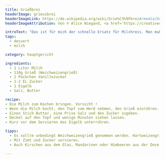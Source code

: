 ```yaml
---
title: Grießbrei
headerImage: griessbrei
headerImageLink: https://de.wikipedia.org/wiki/Grie%C3%9Fbrei#/media/Datei:Griessbrei.jpg
headerImageAttribution: Von © Alice Wiegand, <a href='https://creativecommons.org/licenses/by-sa/3.0' title='Creative Commons Attribution-Share Alike 3.0'>CC BY-SA 3.0</a>, <a href='https://commons.wikimedia.org/w/index.php?curid=3652466'>Link</a>

introText: "Das ist für mich der schnelle Ersatz für Milchreis. Man muß keine halbe Stunde rühren, damit nichts anbrennt. Ich esse Grießbrei sehr gerne als Hauptgericht. Diese Portion reicht allerdings auch für vier bis sechs Portionen als Nachtisch."
tags:
  - dessert
  - milch

category: hauptgericht

ingredients:
  - 1 Liter Milch
  - 110g Grieß (Weichweizengrieß)
  - 1 Päckchen Vanillezucker
  - 1-2 EL Zucker
  - 1 Eigelb
  - Salz, Butter

recipe:
- Die Milch zum Kochen bringen. Vorsicht !
- Wenn die Milch kocht, den Topf vom Herd nehmen, den Grieß einrühren.
- Einen Stich Butter, eine Prise Salz und den Zucker zugeben.
- Deckel auf den Topf und wenige Minuten ziehen lassen.
- Kurz vor dem Servieren das Eigelb unterrühren.

tipps:
  - Es sollte unbedingt Weichweizengrieß genommen werden. Hartweizengrieß klumpt, das macht keinen Spaß !
  - Mit Zimt und Zucker servieren.
  - Auch Kirschen aus dem Glas, Mandarinen oder Himbeeren aus der Dose passen dazu.

---
```


